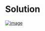 # Solution
<a href="https://ibb.co/J7wkvtv"><img src="https://i.ibb.co/pzBXfwf/image.png" alt="image" border="0" /></a>
